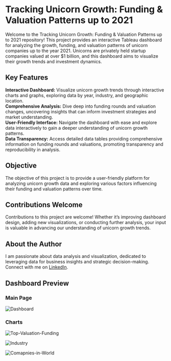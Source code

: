 # **Tracking Unicorn Growth: Funding & Valuation Patterns up to 2021**

Welcome to the Tracking Unicorn Growth: Funding & Valuation Patterns up to 2021 repository! This project provides an interactive Tableau dashboard for analyzing the growth, funding, and valuation patterns of unicorn companies up to the year 2021. Unicorns are privately held startup companies valued at over $1 billion, and this dashboard aims to visualize their growth trends and investment dynamics.

## **Key Features**

**Interactive Dashboard:** Visualize unicorn growth trends through interactive charts and graphs, exploring data by year, industry, and geographic location. <br>
**Comprehensive Analysis:** Dive deep into funding rounds and valuation changes, uncovering insights that can inform investment strategies and market understanding. <br>
**User-Friendly Interface:** Navigate the dashboard with ease and explore data interactively to gain a deeper understanding of unicorn growth patterns. <br>
**Data Transparency:** Access detailed data tables providing comprehensive information on funding rounds and valuations, promoting transparency and reproducibility in analysis. <br>

## **Objective**
The objective of this project is to provide a user-friendly platform for analyzing unicorn growth data and exploring various factors influencing their funding and valuation patterns over time.

## **Contributions Welcome**
Contributions to this project are welcome! Whether it’s improving dashboard design, adding new visualizations, or conducting further analysis, your input is valuable in advancing our understanding of unicorn growth trends.

## **About the Author**
I am passionate about data analysis and visualization, dedicated to leveraging data for business insights and strategic decision-making. Connect with me on [LinkedIn](https://www.linkedin.com/in/harshit-rajpurohit/).

## **Dashboard Preview**

### **Main Page**

![Dashboard](https://github.com/user-attachments/assets/9830c66e-27b6-4031-80ab-c8b79ec387de)

### **Charts**

![Top-Valuation-Funding](https://github.com/user-attachments/assets/804e1ea7-560d-4523-a822-c0296f6b1981)

![Industry](https://github.com/user-attachments/assets/4e4f76c6-f2f4-4c4c-ab9c-45cc6e77c225)

![Comapnies-in-World](https://github.com/user-attachments/assets/10fbf041-85f7-4625-a8d6-d3de536627ee)

